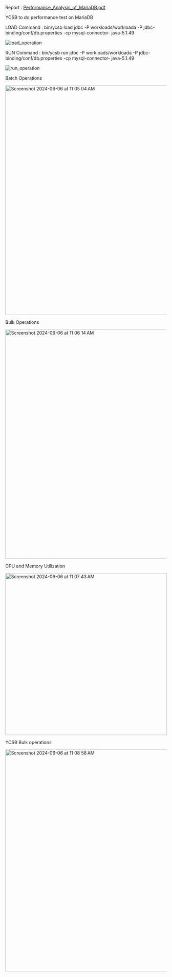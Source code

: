 Report :  [Performance_Analysis_of_MariaDB.pdf](https://github.com/user-attachments/files/15900891/Performance_Analysis_of_MariaDB.pdf)






YCSB to do performance test on MariaDB


LOAD Command : bin/ycsb load jdbc -P workloads/workloada -P jdbc-binding/conf/db.properties -cp mysql-connector- java-5.1.49


![load_operation](https://github.com/ashrith5355/network_flow_db/assets/162978232/cdafce09-d84f-498f-8860-e31e22f9ee89)


RUN Command : bin/ycsb run jdbc -P workloads/workloada -P jdbc-binding/conf/db.properties -cp mysql-connector- java-5.1.49


![run_operation](https://github.com/ashrith5355/network_flow_db/assets/162978232/44ccbfa2-ac68-40a6-869b-fbd167c8641f)



Batch Operations


<img width="715" alt="Screenshot 2024-06-06 at 11 05 04 AM" src="https://github.com/ashrith5355/network_flow_db/assets/162978232/212a6a35-623d-4a6f-882b-3d62817f6c08">



Bulk Operations


<img width="714" alt="Screenshot 2024-06-06 at 11 06 14 AM" src="https://github.com/ashrith5355/network_flow_db/assets/162978232/e3dcdf11-cae8-4a84-80db-84237f3a5a6c">


CPU and Memory Utilization


<img width="504" alt="Screenshot 2024-06-06 at 11 07 43 AM" src="https://github.com/ashrith5355/network_flow_db/assets/162978232/e89207ce-7f96-4124-a906-7f6c13b662a9">


YCSB Bulk operations


<img width="691" alt="Screenshot 2024-06-06 at 11 08 58 AM" src="https://github.com/ashrith5355/network_flow_db/assets/162978232/1be75775-9741-4146-8c98-ead68a51249e">



